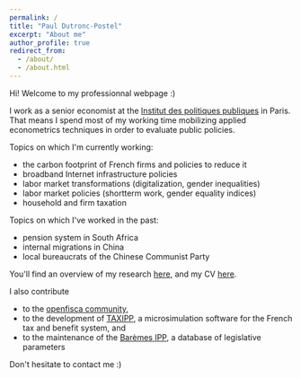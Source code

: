 ```yaml
---
permalink: /
title: "Paul Dutronc-Postel"
excerpt: "About me"
author_profile: true
redirect_from: 
  - /about/
  - /about.html
---
```


Hi! Welcome to my professionnal webpage :) 

I work as a senior economist at the [Institut des politiques publiques](https://www.ipp.eu) in Paris. That means I spend most of my working time mobilizing applied econometrics techniques in order to evaluate public policies.

Topics on which I'm currently working:
- the carbon footprint of French firms and policies to reduce it 
- broadband Internet infrastructure policies
- labor market transformations (digitalization, gender inequalities) 
- labor market policies (shortterm work, gender equality indices)
- household and firm taxation

Topics on which I've worked in the past:
- pension system in South Africa
- internal migrations in China
- local bureaucrats of the Chinese Communist Party

You'll find an overview of my research [here](publications/), and my CV [here](cv/).

I also contribute
- to the [openfisca community](https://openfisca.org), 
- to the development of [TAXIPP](https://www.ipp.eu/en/methods/taxipp-micro-simulation/), a microsimulation software for the French tax and benefit system, and 
- to the maintenance of the [Barèmes IPP](https://www.ipp.eu/baremes-ipp), a database of legislative parameters

Don't hesitate to contact me :)
